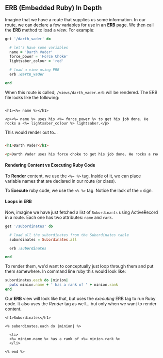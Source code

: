 ## ERB (Embedded Ruby) In Depth

Imagine that we have a route that supplies us some information. In our route, we can declare a few variables for use in an **ERB** page. We then call the **ERB** method to load a *view*. For example:

```ruby
get '/darth_vader' do

  # let's have some variables
  name = 'Darth Vader'
  force_power = 'Force Choke'
  lightsaber_colour = 'red'

  # load a view using ERB
  erb :darth_vader

end
```

When this route is called, `/views/darth_vader.erb` will be rendered. The ERB file looks like the following:

```erb

<h1><%= name %></h1>

<p><%= name %> uses his <%= force_power %> to get his job done. He rocks a <%= lightsaber_colour %> lightsaber.</p>

```

This would render out to...

```html

<h1>Darth Vader</h1>

<p>Darth Vader uses his force choke to get his job done. He rocks a red lightsaber.</p>
```

#### Rendering Content vs Executing Ruby Code

To **Render** content, we use the `<%= %>` tag. Inside of it, we can place variable names that are declared in our route (or class).

To **Execute** ruby code, we use the `<% %>` tag. Notice the lack of the `=` sign.

#### Loops in ERB

Now, imagine we have just fetched a list of `Subordinants` using ActiveRecord in a route. Each one has two attributes: `name` and `rank`.

```ruby
get '/subordinates' do

  # load all the subordinates from the Subordinates table
  subordinates = Subordinates.all

  erb :subordinates

end
```
To render them, we'd want to conceptually just loop through them and put them somewhere. In command line ruby this would look like:

```ruby
subordinates.each do |minion|
  puts minion.name + ' has a rank of ' + minion.rank
end
```

Our **ERB** view will look like that, but uses the *executing* ERB tag to run Ruby code. It also uses the *Render* tag as well... but only when we want to render content.

```erb
<h1>Subordinates</h1>

<% subordinates.each do |minion| %>

  <li>
  <%= minion.name %> has a rank of <%= minion.rank %>
  </li>

<% end %>
```

